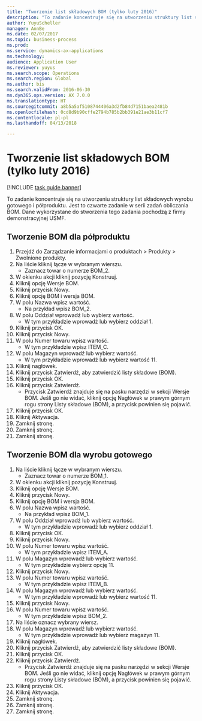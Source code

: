 ```yaml
--- 
title: "Tworzenie list składowych BOM (tylko luty 2016)"
description: "To zadanie koncentruje się na utworzeniu struktury list składowych wyrobu gotowego i półproduktu."
author: YuyuScheller
manager: AnnBe
ms.date: 02/07/2017
ms.topic: business-process
ms.prod: 
ms.service: dynamics-ax-applications
ms.technology: 
audience: Application User
ms.reviewer: yuyus
ms.search.scope: Operations
ms.search.region: Global
ms.author: bis
ms.search.validFrom: 2016-06-30
ms.dyn365.ops.version: AX 7.0.0
ms.translationtype: HT
ms.sourcegitcommit: a8b5a5af5108744406a3d2fb84d7151baea2481b
ms.openlocfilehash: 0cd8d9b90cffe2794b785b2bb391e21ae3b11cf7
ms.contentlocale: pl-pl
ms.lasthandoff: 04/13/2018

---
```

# <a name="create-boms-february-2016-only"></a>Tworzenie list składowych BOM (tylko luty 2016)

[!INCLUDE [task guide banner](../../includes/task-guide-banner.md)]

To zadanie koncentruje się na utworzeniu struktury list składowych wyrobu gotowego i półproduktu. Jest to czwarte zadanie w serii zadań obliczania BOM. Dane wykorzystane do stworzenia tego zadania pochodzą z firmy demonstracyjnej USMF.


## <a name="create-bom-for-a-semi-finished-product"></a>Tworzenie BOM dla półproduktu
1. Przejdź do Zarządzanie informacjami o produktach > Produkty > Zwolnione produkty.
2. Na liście kliknij łącze w wybranym wierszu.
    * Zaznacz towar o numerze BOM_2.  
3. W okienku akcji kliknij pozycję Konstruuj.
4. Kliknij opcję Wersje BOM.
5. Kliknij przycisk Nowy.
6. Kliknij opcję BOM i wersja BOM.
7. W polu Nazwa wpisz wartość.
    * Na przykład wpisz BOM_2.  
8. W polu Oddział wprowadź lub wybierz wartość.
    * W tym przykładzie wprowadź lub wybierz oddział 1.  
9. Kliknij przycisk OK.
10. Kliknij przycisk Nowy.
11. W polu Numer towaru wpisz wartość.
    * W tym przykładzie wpisz ITEM_C.  
12. W polu Magazyn wprowadź lub wybierz wartość.
    * W tym przykładzie wprowadź lub wybierz wartość 11.  
13. Kliknij nagłówek.
14. Kliknij przycisk Zatwierdź, aby zatwierdzić listy składowe (BOM).
15. Kliknij przycisk OK.
16. Kliknij przycisk Zatwierdź.
    * Przycisk Zatwierdź znajduje się na pasku narzędzi w sekcji Wersje BOM. Jeśli go nie widać, kliknij opcję Nagłówek w prawym górnym rogu strony Listy składowe (BOM), a przycisk powinien się pojawić.  
17. Kliknij przycisk OK.
18. Kliknij Aktywacja.
19. Zamknij stronę.
20. Zamknij stronę.
21. Zamknij stronę.

## <a name="create-bom-for-a-finished-product"></a>Tworzenie BOM dla wyrobu gotowego
1. Na liście kliknij łącze w wybranym wierszu.
    * Zaznacz towar o numerze BOM_1.  
2. W okienku akcji kliknij pozycję Konstruuj.
3. Kliknij opcję Wersje BOM.
4. Kliknij przycisk Nowy.
5. Kliknij opcję BOM i wersja BOM.
6. W polu Nazwa wpisz wartość.
    * Na przykład wpisz BOM_1.  
7. W polu Oddział wprowadź lub wybierz wartość.
    * W tym przykładzie wprowadź lub wybierz oddział 1.  
8. Kliknij przycisk OK.
9. Kliknij przycisk Nowy.
10. W polu Numer towaru wpisz wartość.
    * W tym przykładzie wpisz ITEM_A.  
11. W polu Magazyn wprowadź lub wybierz wartość.
    * W tym przykładzie wybierz opcję 11.  
12. Kliknij przycisk Nowy.
13. W polu Numer towaru wpisz wartość.
    * W tym przykładzie wpisz ITEM_B.  
14. W polu Magazyn wprowadź lub wybierz wartość.
    * W tym przykładzie wprowadź lub wybierz wartość 11.  
15. Kliknij przycisk Nowy.
16. W polu Numer towaru wpisz wartość.
    * W tym przykładzie wpisz BOM_2.  
17. Na liście oznacz wybrany wiersz.
18. W polu Magazyn wprowadź lub wybierz wartość.
    * W tym przykładzie wprowadź lub wybierz magazyn 11.  
19. Kliknij nagłówek.
20. Kliknij przycisk Zatwierdź, aby zatwierdzić listy składowe (BOM).
21. Kliknij przycisk OK.
22. Kliknij przycisk Zatwierdź.
    * Przycisk Zatwierdź znajduje się na pasku narzędzi w sekcji Wersje BOM. Jeśli go nie widać, kliknij opcję Nagłówek w prawym górnym rogu strony Listy składowe (BOM), a przycisk powinien się pojawić.  
23. Kliknij przycisk OK.
24. Kliknij Aktywacja.
25. Zamknij stronę.
26. Zamknij stronę.
27. Zamknij stronę.



